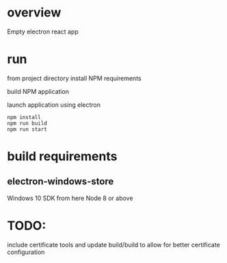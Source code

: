 # overview
Empty electron react app

# run
from project directory install NPM requirements

build NPM application

launch application using electron
```
npm install
npm run build
npm run start
```


# build requirements

## electron-windows-store 
Windows 10 SDK from here
Node 8 or above

# TODO:
include certificate tools and update build/build to allow for better certificate configuration